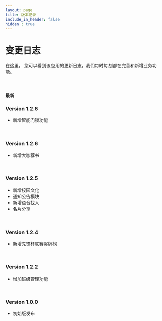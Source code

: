 ```yaml
---
layout: page
title: 版本记录
include_in_header: false
hidden : true
---
```


# 变更日志
在这里， 您可以看到该应用的更新日志，我们每时每刻都在完善和新增业务功能。

<br>

### `最新`

### **Version 1.2.6**
* 新增智能门锁功能

<br>

### **Version 1.2.6**
* 新增大咖荐书

<br>

### **Version 1.2.5**

* 新增校园文化
* 通知公告模块
* 新增语音找人
* 名片分享

<br>

### **Version 1.2.4**
* 新增先锋杯联赛奖牌榜

<br>

### **Version 1.2.2**
* 增加班级管理功能

<br>

### **Version 1.0.0**
* 初始版发布

<br>
